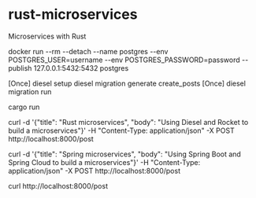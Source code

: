 # rust-microservices
Microservices with Rust

docker run --rm --detach --name postgres --env POSTGRES_USER=username --env POSTGRES_PASSWORD=password --publish 127.0.0.1:5432:5432 postgres

[Once]
diesel setup
diesel migration generate create_posts
[Once]
diesel migration run

cargo run

curl -d '{"title": "Rust microservices", "body": "Using Diesel and Rocket to build a microservices"}' -H "Content-Type: application/json" -X POST http://localhost:8000/post

curl -d '{"title": "Spring microservices", "body": "Using Spring Boot and Spring Cloud to build a microservices"}' -H "Content-Type: application/json" -X POST http://localhost:8000/post

curl http://localhost:8000/post
